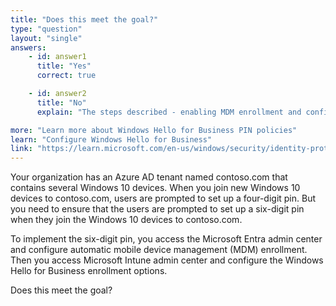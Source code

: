 ```yaml
---
title: "Does this meet the goal?"
type: "question"
layout: "single"
answers:
    - id: answer1
      title: "Yes"
      correct: true

    - id: answer2
      title: "No"
      explain: "The steps described - enabling MDM enrollment and configuring Windows Hello for Business settings in Intune - are exactly what's needed to change the PIN length requirement."

more: "Learn more about Windows Hello for Business PIN policies"
learn: "Configure Windows Hello for Business"
link: "https://learn.microsoft.com/en-us/windows/security/identity-protection/hello-for-business/hello-manage-in-organization"
---
```

Your organization has an Azure AD tenant named contoso.com that contains several Windows 10 devices. When you join new Windows 10 devices to contoso.com, users are prompted to set up a four-digit pin. But you need to ensure that the users are prompted to set up a six-digit pin when they join the Windows 10 devices to contoso.com.

To implement the six-digit pin, you access the Microsoft Entra admin center and configure automatic mobile device management (MDM) enrollment. Then you access Microsoft Intune admin center and configure the Windows Hello for Business enrollment options.

Does this meet the goal?
